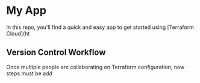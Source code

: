 # My App
In this repo, you'll find a quick and easy app to get started using [Terraform Cloud](ht
## Version Control Workflow
Once multiple people are collaborating on Terraform configuration, new steps must be add
